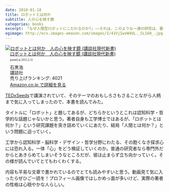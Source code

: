 ```yaml
---
date: 2010-01-18
title: ロボットとは何か
subtitle: 人の心を映す鏡
categories: books
excerpt: 「なぜ人間型ロボットにこだわるのか?」――それは、このような一連の研究は、著者にとって「人間とは何か」を問う自己探求の試みでもあるからです。
ogimage: http://ecx.images-amazon.com/images/I/41VjIwsW4UL._SL160_.jpg
---
```


<div class="azlink-box"><div class="azlink-image" style="float:left"><a href="http://www.amazon.co.jp/exec/obidos/ASIN/B00APR9CCU/warikiru-22/" name="azlinklink" target="_blank"><img src="http://ecx.images-amazon.com/images/I/41VjIwsW4UL._SL160_.jpg" alt="ロボットとは何か　人の心を映す鏡 (講談社現代新書)" style="border:none" /></a></div><div class="azlink-info" style="float:left;margin-left:15px;line-height:120%"><div class="azlink-name" style="margin-bottom:10px;line-height:120%"><a href="http://www.amazon.co.jp/exec/obidos/ASIN/B00APR9CCU/warikiru-22/" name="azlinklink" target="_blank">ロボットとは何か　人の心を映す鏡 (講談社現代新書)</a><div class="azlink-powered-date" style="font-size:7pt;margin-top:5px;font-family:verdana;line-height:120%">posted at 2015.2.11</div></div><div class="azlink-detail">石黒浩<br />講談社<br />売り上げランキング: 4021<br /></div><div class="azlink-link" style="margin-top:5px"><a href="http://www.amazon.co.jp/exec/obidos/ASIN/B00APR9CCU/warikiru-22/" target="_blank">Amazon.co.jp で詳細を見る</a></div></div><div class="azlink-footer" style="clear:left"></div></div>

[TEDxSeeds](http://tedxseeds.org/talk/robots-are-mirrors-of-human-heart/)で講演されていて、そのテーマのおもしろさもさることながら人柄まで気に入ってしまったので、本書を読んでみた。

タイトルに「ロボット」と題してあるが、どちらかというとこれは認知科学・哲学的な話題じゃないかと思う。著者自身も工学博士ではあるが、「ロボットとは何か？」という研究課題を突き詰めていくにあたり、結局「人間とは何か？」という問題に迫っていく。

工学から認知科学・脳科学・デザイン・哲学分野にわたる、その飽くなき探求心には恐れ入る。一体「心」をどう検証していくのか。普通の研究者なら専門外だからとあきらめてしまいそうなところだが、彼は止まらず立ち向かっていく。その様が読んでいてとてもわくわくする。

内容も平易な文章で書かれているのでとても読みやすいと思う。動画見て気に入ったらぜひご一読を！プロフィール画像ではしかめっ面が多いけど、実際の著者の性格は心穏やかな人らしい。